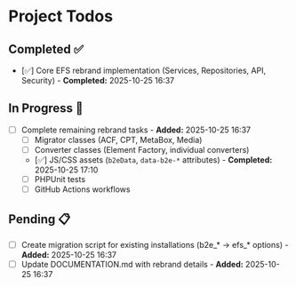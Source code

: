 # Project Todos

## Completed ✅
- [✅] Core EFS rebrand implementation (Services, Repositories, API, Security) - **Completed:** 2025-10-25 16:37

## In Progress 🔄
- [ ] Complete remaining rebrand tasks - **Added:** 2025-10-25 16:37
  - [ ] Migrator classes (ACF, CPT, MetaBox, Media)
  - [ ] Converter classes (Element Factory, individual converters)
  - [✅] JS/CSS assets (`b2eData`, `data-b2e-*` attributes) - **Completed:** 2025-10-25 17:10
  - [ ] PHPUnit tests
  - [ ] GitHub Actions workflows

## Pending 📋
- [ ] Create migration script for existing installations (b2e_* → efs_* options) - **Added:** 2025-10-25 16:37
- [ ] Update DOCUMENTATION.md with rebrand details - **Added:** 2025-10-25 16:37
